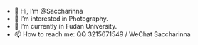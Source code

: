 - 👋 Hi, I’m @Saccharinna
- 👀 I’m interested in Photography. 
- 🌱 I’m currently in Fudan University. 
- 📫 How to reach me: QQ 3215671549 / WeChat Saccharinna

<!---
Saccharinna/Saccharinna is a ✨ special ✨ repository because its `README.md` (this file) appears on your GitHub profile.
You can click the Preview link to take a look at your changes.
--->
